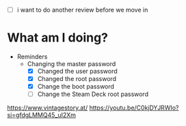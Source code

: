 - [ ] i want to do another review before we move in
# What am I doing?
- Reminders
	- Changing the master password
		- [x] Changed the user password
		- [x] Changed the root password
		- [x] Change the boot password
		- [ ] Change the Steam Deck root password

https://www.vintagestory.at/
https://youtu.be/C0kjDYJRWIo?si=gfdgLMMQ45_uI2Xm
